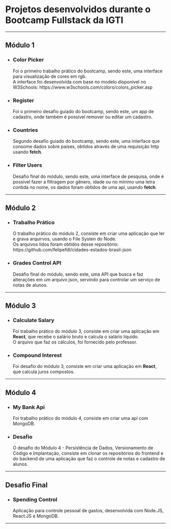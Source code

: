 <h1>Projetos desenvolvidos durante o Bootcamp Fullstack da IGTI</h1>

<hr>
<h2>Módulo 1</h2>
<ul>
  <li>
    <h3>Color Picker</h3>
    Foi o primeiro trabalho prático do bootcamp, sendo este, uma interface para visualização de cores em rgb.
    <br>
    A interface foi desenvolvida com base no modelo disponível no W3Schools: https://www.w3schools.com/colors/colors_picker.asp
  </li>
  <li>
    <h3>Register</h3>
    Foi o primeiro desafio guiado do bootcamp, sendo este, um app de cadastro, onde também é possível remover ou editar um cadastro.
  </li>
  <li>
    <h3>Countries</h3>
    Segundo desafio guiado do bootcamp, sendo este, uma interface que consome dados sobre países, obtidos através de uma requisição http usando <strong>fetch</strong>.
  </li>
  <li>
    <h3>Filter Users</h3>
    Desafio final do módulo, sendo este, uma interface de pesquisa, onde é possível fazer a filtragem por gênero, idade ou no mínimo uma letra contida no nome, os dados foram obtidos de uma api, usando <strong>fetch</strong>.
  </li>
</ul>
<hr>

<h2>Módulo 2</h2>
<ul>
  <li>
    <h3>Trabalho Prático</h3>
    O trabalho prático do módulo 2, consiste em criar uma aplicação que ler e grava arquirvos, usando o File Systen do Node. 
    <br>
    Os arquivos lidos foram obtidos desse repositório: https://github.com/felipefdl/cidades-estados-brasil-json
  </li>
  <li>
    <h3>Grades Control API</h3>
    Desafio final do módulo, sendo este, uma API que busca e faz alterações em um arquivo json, servindo para controlar um serviço de notas de alunos. 
  </li>
</ul>
<hr>

<h2>Módulo 3</h2>
<ul>
  <li>
    <h3>Calculate Salary</h3>
    Foi trabalho prático do módulo 3, consiste em criar uma aplicação em <strong>React</strong>, que recebe o salário bruto e calcula o salário líquido.
    <br>
    O arquivo que faz os cálculos, foi fornecido pelo professor.
  </li>
  <li>
    <h3>Compound Interest</h3>
    Foi desafio do módulo 3, consiste em criar uma aplicação em <strong>React</strong>, que calcula juros compostos.
  </li>
</ul>
<hr>

<h2>Módulo 4</h2>
<ul>
  <li>
    <h3>My Bank Api</h3>
    Foi trabalho prático do módulo 4, consiste em criar uma api com MongoDB.
  </li>
  <li>
    <h3>Desafio</h3>
    O desafio do Módulo 4 - Persistência de Dados, Versionamento de Código e Implantação, consiste em clonar os repositórios do frontend e do backend de uma aplicação que faz o controle de notas e cadastro de alunos.
  </li>
</ul>

<hr>

<h2>Desafio Final</h2>
<ul>
  <li>
    <h3>Spending Control</h3>
    Aplicação para controle pessoal de gastos, desenvolvida com Node.JS, React.JS e MongoDB.
  </li>
</ul>
<hr>
